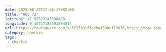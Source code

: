 ```yaml
---
date: 2025-08-29T17:38:17+02:00
title: "Abp 72"
latitude: 47.97523143038483
longitude: 0.16747185591804514
url: https://foursquare.com/v/5f25301f3edba1698ef79036,https://www.depannage-auto-abp72.fr
category: checkin
tags:
 - checkin
---
```

